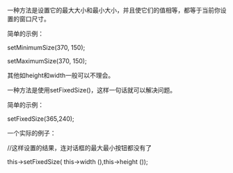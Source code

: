 一种方法是设置它的最大大小和最小大小，并且使它们的值相等，都等于当前你设置的窗口尺寸。 

简单的示例： 

setMinimumSize(370, 150); 

setMaximumSize(370, 150); 

其他如height和width一般可以不理会。 

一种方法是使用setFixedSize()，这样一句话就可以解决问题。 

简单的示例：

 setFixedSize(365,240); 



一个实际的例子：

 //这样设置的结果，连对话框的最大最小按钮都没有了

 this->setFixedSize( this->width (),this->height ());